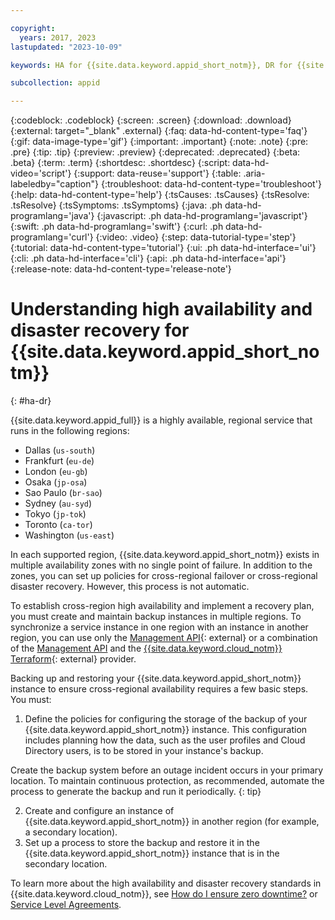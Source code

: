 ```yaml
---

copyright:
  years: 2017, 2023
lastupdated: "2023-10-09"

keywords: HA for {{site.data.keyword.appid_short_notm}}, DR for {{site.data.keyword.appid_short_notm}}, high availability for {{site.data.keyword.appid_short_notm}}, disaster recovery for {{site.data.keyword.appid_short_notm}}, failover for {{site.data.keyword.appid_short_notm}}

subcollection: appid

---
```


{:codeblock: .codeblock}
{:screen: .screen}
{:download: .download}
{:external: target="_blank" .external}
{:faq: data-hd-content-type='faq'}
{:gif: data-image-type='gif'}
{:important: .important}
{:note: .note}
{:pre: .pre}
{:tip: .tip}
{:preview: .preview}
{:deprecated: .deprecated}
{:beta: .beta}
{:term: .term}
{:shortdesc: .shortdesc}
{:script: data-hd-video='script'}
{:support: data-reuse='support'}
{:table: .aria-labeledby="caption"}
{:troubleshoot: data-hd-content-type='troubleshoot'}
{:help: data-hd-content-type='help'}
{:tsCauses: .tsCauses}
{:tsResolve: .tsResolve}
{:tsSymptoms: .tsSymptoms}
{:java: .ph data-hd-programlang='java'}
{:javascript: .ph data-hd-programlang='javascript'}
{:swift: .ph data-hd-programlang='swift'}
{:curl: .ph data-hd-programlang='curl'}
{:video: .video}
{:step: data-tutorial-type='step'}
{:tutorial: data-hd-content-type='tutorial'}
{:ui: .ph data-hd-interface='ui'}
{:cli: .ph data-hd-interface='cli'}
{:api: .ph data-hd-interface='api'}
{:release-note: data-hd-content-type='release-note'}

# Understanding high availability and disaster recovery for {{site.data.keyword.appid_short_notm}}
{: #ha-dr}

{{site.data.keyword.appid_full}} is a highly available, regional service that runs in the following regions:

* Dallas (`us-south`)
* Frankfurt (`eu-de`)
* London (`eu-gb`)
* Osaka (`jp-osa`)
* Sao Paulo (`br-sao`)
* Sydney (`au-syd`)
* Tokyo (`jp-tok`)
* Toronto (`ca-tor`)
* Washington (`us-east`)

In each supported region, {{site.data.keyword.appid_short_notm}} exists in multiple availability zones with no single point of failure. In addition to the zones, you can set up policies for cross-regional failover or cross-regional disaster recovery. However, this process is not automatic. 

To establish cross-region high availability and implement a recovery plan, you must create and maintain backup instances in multiple regions. To synchronize a service instance in one region with an instance in another region, you can use only the [Management API](https://us-south.appid.cloud.ibm.com/swagger-ui/#/){: external} or a combination of the [Management API](https://us-south.appid.cloud.ibm.com/swagger-ui/#/) and the [{{site.data.keyword.cloud_notm}} Terraform](https://registry.terraform.io/providers/IBM-Cloud/ibm/latest/docs){: external} provider. 

Backing up and restoring your {{site.data.keyword.appid_short_notm}} instance to ensure cross-regional availability requires a few basic steps. You must:

1. Define the policies for configuring the storage of the backup of your {{site.data.keyword.appid_short_notm}} instance. This configuration includes planning how the data, such as the user profiles and Cloud Directory users, is to be stored in your instance's backup. 

  Create the backup system before an outage incident occurs in your primary location. To maintain continuous protection, as recommended, automate the process to generate the backup and run it periodically.
  {: tip} 

2. Create and configure an instance of {{site.data.keyword.appid_short_notm}} in another region (for example, a secondary location).
3. Set up a process to store the backup and restore it in the {{site.data.keyword.appid_short_notm}} instance that is in the secondary location.

To learn more about the high availability and disaster recovery standards in {{site.data.keyword.cloud_notm}}, see [How do I ensure zero downtime?](/docs/overview?topic=overview-zero-downtime) or [Service Level Agreements](/docs/overview?topic=overview-slas).